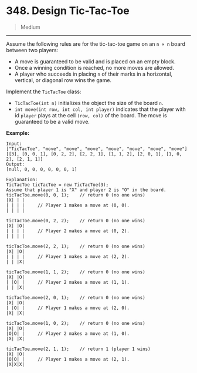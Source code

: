 # 348. Design Tic-Tac-Toe

> Medium

------

Assume the following rules are for the tic-tac-toe game on an `n × n` board between two players:

- A move is guaranteed to be valid and is placed on an empty block.
- Once a winning condition is reached, no more moves are allowed.
- A player who succeeds in placing `n` of their marks in a horizontal, vertical, or diagonal row wins the game.

Implement the `TicTacToe` class:

- `TicTacToe(int n)` initializes the object the size of the board `n`.
- `int move(int row, int col, int player)` indicates that the player with id `player` plays at the cell `(row, col)` of the board. The move is guaranteed to be a valid move.

**Example:**

```
Input:
["TicTacToe", "move", "move", "move", "move", "move", "move", "move"]
[[3], [0, 0, 1], [0, 2, 2], [2, 2, 1], [1, 1, 2], [2, 0, 1], [1, 0, 2], [2, 1, 1]]
Output:
[null, 0, 0, 0, 0, 0, 0, 1]

Explanation:
TicTacToe ticTacToe = new TicTacToe(3);
Assume that player 1 is "X" and player 2 is "O" in the board.
ticTacToe.move(0, 0, 1);    // return 0 (no one wins)
|X| | |
| | | |     // Player 1 makes a move at (0, 0).
| | | |

ticTacToe.move(0, 2, 2);    // return 0 (no one wins)
|X| |O|
| | | |     // Player 2 makes a move at (0, 2).
| | | |

ticTacToe.move(2, 2, 1);    // return 0 (no one wins)
|X| |O|
| | | |     // Player 1 makes a move at (2, 2).
| | |X|

ticTacToe.move(1, 1, 2);    // return 0 (no one wins)
|X| |O|
| |O| |     // Player 2 makes a move at (1, 1).
| | |X|

ticTacToe.move(2, 0, 1);    // return 0 (no one wins)
|X| |O|
| |O| |     // Player 1 makes a move at (2, 0).
|X| |X|

ticTacToe.move(1, 0, 2);    // return 0 (no one wins)
|X| |O|
|O|O| |     // Player 2 makes a move at (1, 0).
|X| |X|

ticTacToe.move(2, 1, 1);    // return 1 (player 1 wins)
|X| |O|
|O|O| |     // Player 1 makes a move at (2, 1).
|X|X|X|
```